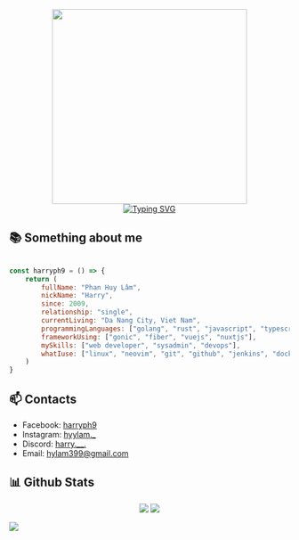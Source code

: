<div id="header" align="center">
  <img src="https://media1.giphy.com/media/qgQUggAC3Pfv687qPC/giphy.gif" width="350"/>
</div>
<div align="center">
    <a href="https://git.io/typing-svg"><img src="https://readme-typing-svg.demolab.com?font=Fira+Code&pause=1000&width=435&lines=Hi+%F0%9F%91%8B!+Welcome+to+my+github+profile+" alt="Typing SVG" /></a>
</div>


## 📚 Something about me
```js

const harryph9 = () => {
    return (
        fullName: "Phan Huy Lâm",
        nickName: "Harry",
        since: 2009,
        relationship: "single",
        currentLiving: "Da Nang City, Viet Nam",
        programmingLanguages: ["golang", "rust", "javascript", "typescript", "c/c++", "bash script", "HTML/CSS"],
        frameworkUsing: ["gonic", "fiber", "vuejs", "nuxtjs"],
        mySkills: ["web developer", "sysadmin", "devops"],
        whatIuse: ["linux", "neovim", "git", "github", "jenkins", "docker", "postgresql", "mysql", "mariadb"],
    )
}
```

## 📫 Contacts
- Facebook: [harryph9](https://www.facebook.com/harryph99/)
- Instagram: [hyylam._](https://www.instagram.com/hyylam._/)
- Discord: [harry.__.](https://discord.com)
- Email: [hylam399@gmail.com](mailto:hylam399@gmail.com)

## 📊 Github Stats
<div align="center">
  <img src="https://github-readme-stats.vercel.app/api?username=harryph9&show_icons=true&theme=holi&hide_border=true" />
  <img src="https://github-readme-stats.vercel.app/api/top-langs/?username=harryph9&layout=compact&show_icons=true&theme=holi&hide_border=true" />
</div>

![](https://github-readme-activity-graph.vercel.app/graph?username=harryph9&theme=react-dark&area=true&hide_border=true)